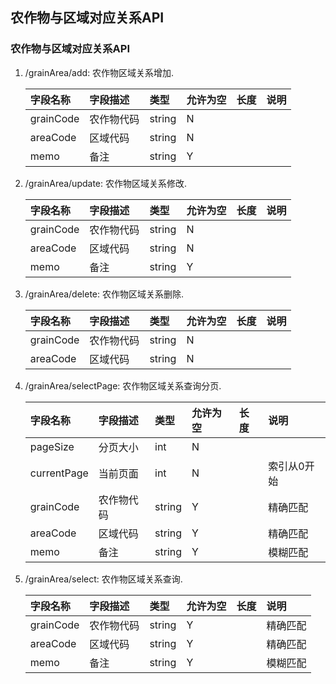## 农作物与区域对应关系API

### <span id="grainArea">农作物与区域对应关系API</span>
1. /grainArea/add: 农作物区域关系增加.

    | 字段名称 | 字段描述 | 类型 | 允许为空 | 长度 | 说明 |
    | :--- | :--- | :--- | :--- | :--- | :--- |
    | grainCode | 农作物代码 | string | N |  |  |
    | areaCode | 区域代码 | string | N |  |  |
    | memo | 备注 | string | Y |  |  |
1. /grainArea/update: 农作物区域关系修改.

    | 字段名称 | 字段描述 | 类型 | 允许为空 | 长度 | 说明 |
    | :--- | :--- | :--- | :--- | :--- | :--- |
    | grainCode | 农作物代码 | string | N |  |  |
    | areaCode | 区域代码 | string | N |  |  |
    | memo | 备注 | string | Y |  |  |
1. /grainArea/delete: 农作物区域关系删除.

    | 字段名称 | 字段描述 | 类型 | 允许为空 | 长度 | 说明 |
    | :--- | :--- | :--- | :--- | :--- | :--- |
    | grainCode | 农作物代码 | string | N |  |  |
    | areaCode | 区域代码 | string | N |  |  |
1. /grainArea/selectPage: 农作物区域关系查询分页.

    | 字段名称 | 字段描述 | 类型 | 允许为空 | 长度 | 说明 |
    | :--- | :--- | :--- | :--- | :--- | :--- |
    | pageSize | 分页大小 | int | N |  |  |
    | currentPage | 当前页面 | int | N |  |索引从0开始  |
    | grainCode | 农作物代码 | string | Y |  |精确匹配  |
    | areaCode | 区域代码 | string | Y |  |精确匹配  |
    | memo | 备注 | string | Y |  |模糊匹配  |
1. /grainArea/select: 农作物区域关系查询.

    | 字段名称 | 字段描述 | 类型 | 允许为空 | 长度 | 说明 |
    | :--- | :--- | :--- | :--- | :--- | :--- |
    | grainCode | 农作物代码 | string | Y |  |精确匹配  |
    | areaCode | 区域代码 | string | Y |  |精确匹配  |
    | memo | 备注 | string | Y |  |模糊匹配  |